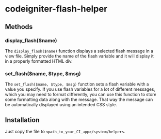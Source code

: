 # codeigniter-flash-helper

## Methods

### display_flash($name)

The `display_flash($name)` function displays a selected flash message in a view file. Simply provide the name of the flash variable and it will display it in a properly formatted HTML div.

### set_flash($name, $type, $msg)

The `set_flash($name, $type, $msg)` function sets a flash variable with a value you specify. If you use flash variables for a lot of different messages, which you may need to format differently, you can use this function to store some formatting data along with the message. That way the message can be automatically displayed using an intended CSS style.

## Installation

Just copy the file to `<path_to_your_CI_app>/system/helpers`.
